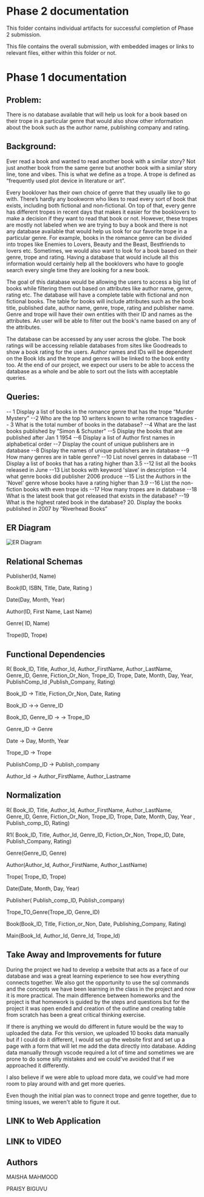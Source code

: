 # Phase 2 documentation
This folder contains individual artifacts for successful completion of Phase 2 submission.

This file contains the overall submission, with embedded images or links to relevant files, either within this folder or not.
# Phase 1 documentation
## Problem: ## 

There is no database available that will help us look for a book based on their trope in a particular genre that would also show other information about the book such as the author name, publishing company and rating. 

## Background: ## 

Ever read a book and wanted to read another book with a similar story? Not just another book from the same genre but another book with a similar story line, tone and vibes. This is what we define as a trope. A trope is defined as “frequently used plot device in literature or art”. 

Every booklover has their own choice of genre that they usually like to go with. There’s hardly any bookworm who likes to read every sort of book that exists, including both fictional and non-fictional. On top of that, every genre has different tropes in recent days that makes it easier for the booklovers to make a decision if they want to read that book or not. However, these tropes are mostly not labeled when we are trying to buy a book and there is not any database available that would help us look for our favorite trope in a particular genre. For example, books in the romance genre can be divided into tropes like Enemies to Lovers, Beauty and the Beast, Bestfriends to lovers etc. Sometimes, we would also want to look for a book based on their genre, trope and rating. Having a database that would include all this information would certainly help all the booklovers who have to google search every single time they are looking for a new book. 

The goal of this database would be allowing the users to access a big list of books while filtering them out based on attributes like author name, genre, rating etc. The database will have a complete table with fictional and non fictional books. The table for books will include attributes such as the book title, published date, author name, genre, trope, rating and publisher name. Genre and trope will have their own entities with their ID and names as the attributes. An user will be able to filter out the book's name based on any of the attributes. 

The database can be accessed by any user across the globe. The book ratings will be accessing reliable databases from sites like Goodreads to show a book rating for the users.  Author names and IDs will be dependent on the Book Ids and the trope and genres will be linked to the book entity too. At the end of our project, we expect our users to be able to access the database as a whole and be able to sort out the lists with acceptable queries. 

## Queries: ##

-- 1 Display a list of books in the romance genre that has the trope “Murder Mystery”
--2 Who are the top 10 writers known to write romance tragedies
-- 3 What is the total number of books in the database?
--4 What are the last books published by “Simon & Schuster"
--5 Display the books that are published after Jan 1 1954
--6 Display a list of Author first names in alphabetical order
--7 Display the count of unique publishers are in database
--8 Display the names of unique publishers are in database
--9 How many genres are in table genre?
--10 List novel genres in database
--11 Display a list of books that has a rating higher than 3.5
--12 list all the books released in June
--13 List books with keyword 'slave' in description
--14 what genre books did publisher 2006 produce
--15 List the Authors in the 'Novel' genre whose books have a rating higher than 3.9
--16 List the non-fiction books with even trope ids
--17 How many tropes are in database
--18 What is the latest book that got released that exists in the database?
--19 What is the highest rated book in the database?
20. Display the books published in 2007 by “Riverhead Books”

## ER Diagram ##

![ER Diagram](./ERD.PNG "ER Diagram")


## Relational Schemas ##
Publisher(Id<PK>, Name)

Book(ID<PK>, ISBN, Title, Date, Rating ) 

Date(Day, Month, Year) 

Author(ID<PK>, First Name, Last Name) 

Genre( ID<PK>, Name) 

Trope(ID<PK>, Trope) 

## Functional Dependencies ##

R( Book_ID, Title, Author_Id, Author_FirstName, Author_LastName, Genre_ID, Genre, Fiction_Or_Non, Trope_ID, Trope, Date, Month, Day, Year, PublishComp_Id ,Publish_Company, Rating)

Book_ID →  Title, Fiction_Or_Non, Date, Rating

Book_ID →→  Genre_ID

Book_ID, Genre_ID → → Trope_ID

Genre_ID → Genre

Date → Day, Month, Year

Trope_ID → Trope

PublishComp_ID → Publish_company

Author_Id → Author_FirstName, Author_Lastname


## Normalization ##
R( Book_ID, Title, Author_Id, Author_FirstName, Author_LastName, Genre_ID, Genre, Fiction_Or_Non, Trope_ID, Trope, Date, Month, Day, Year , Publish_comp_ID, Rating)

R1( Book_ID, Title, Author_Id, Genre_ID, Fiction_Or_Non, Trope_ID, Date, Publish_Company, Rating)

Genre(Genre_ID, Genre)

Author(Author_Id, Author_FirstName, Author_LastName)

Trope( Trope_ID, Trope)

Date(Date, Month, Day, Year)

Publisher( Publish_comp_ID, Publish_company)

Trope_TO_Genre(Trope_ID, Genre_ID)

Book(Book_ID, Title, Fiction_or_Non, Date, Publishing_Company, Rating)

Main(Book_Id, Author_Id, Genre_Id, Trope_Id)

## Take Away and Improvements for future ##
During the project we had to develop a website that acts as a face of our database and was a great learning experience to see how everything connects together. We also got the opportunity to use the sql commands and the concepts we have been learning in the class in the project and now it is more practical. The main difference between homeworks and the project is that homework is guided by the steps and questions but for the project it was open ended and creation of the outline and creating table from scratch has been a great critical thinking exercise. 

If there is anything we would do different in future would be the way to uploaded the data. For this version, we uploaded 10 books data manually but if I could do it different, I would set up the website first and set up a page with a form that will let me add the data directly into database. Adding data manually through vscode required a lot of time and sometimes we are prone to do some silly mistakes and we could've avoided that if we approached it differently. 

I also believe if we were able to upload more data, we could've had more room to play around with and get more queries. 

Even though the initial plan was to connect trope and genre together, due to timing issues, we weren't able to figure it out. 

## LINK to Web Application ##

## LINK to VIDEO  ##

## Authors ##

MAISHA MAHMOOD

PRAISY BIGUVU
